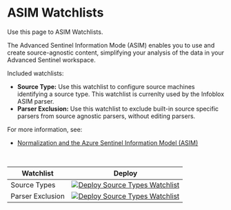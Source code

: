 # ASIM Watchlists

Use this page to ASIM Watchlists.

The Advanced Sentinel Information Mode (ASIM) enables you to use and create source-agnostic content, simplifying your analysis of the data in your Advanced Sentinel workspace.

Included watchlists:
* __Source Type:__ Use this watchlist to configure source machines identifying a source type. This watchlist is currenlty used by the Infoblox ASIM parser.
* __Parser Exclusion:__ Use this watchlist to exclude built-in source specific parsers from source agnostic parsers, without editing parsers.
  
For more information, see:

- [Normalization and the Azure Sentinel Information Model (ASIM)](https://aka.ms/AzSentinelNormalization)
<br>
 
| Watchlist | Deploy |
|--------------|--------|
| Source Types | [![Deploy Source Types Watchlist](https://aka.ms/deploytoazurebutton)](https://portal.azure.com/#create/Microsoft.Template/uri/https%3A%2F%2Fraw.githubusercontent.com%2FAzure%2FAzure-Sentinel%2Fmaster%2FParsers%2FASim%2FWatchlists%2FASimSourceType.json) |
| Parser Exclusion | [![Deploy Source Types Watchlist](https://aka.ms/deploytoazurebutton)](https://portal.azure.com/#create/Microsoft.Template/uri/https%3A%2F%2Fraw.githubusercontent.com%2FAzure%2FAzure-Sentinel%2Fmaster%2FParsers%2FASim%2FWatchlists%2FASimDisabledParsers.json) |

